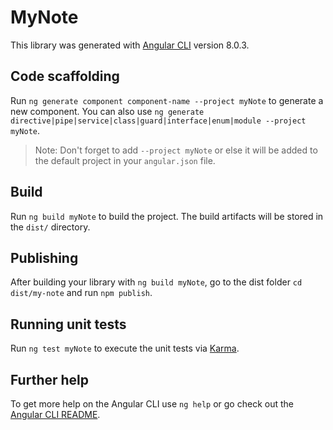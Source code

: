 # MyNote

This library was generated with [Angular CLI](https://github.com/angular/angular-cli) version 8.0.3.

## Code scaffolding

Run `ng generate component component-name --project myNote` to generate a new component. You can also use `ng generate directive|pipe|service|class|guard|interface|enum|module --project myNote`.
> Note: Don't forget to add `--project myNote` or else it will be added to the default project in your `angular.json` file. 

## Build

Run `ng build myNote` to build the project. The build artifacts will be stored in the `dist/` directory.

## Publishing

After building your library with `ng build myNote`, go to the dist folder `cd dist/my-note` and run `npm publish`.

## Running unit tests

Run `ng test myNote` to execute the unit tests via [Karma](https://karma-runner.github.io).

## Further help

To get more help on the Angular CLI use `ng help` or go check out the [Angular CLI README](https://github.com/angular/angular-cli/blob/master/README.md).
